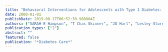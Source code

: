```yaml
---
title: "Behavioral Interventions for Adolescents with Type 1 Diabetes: How Effective Are They?"
date: 2000-01-01
publishDate: 2019-08-17T06:52:39.980804Z
authors: ["SARAH E Hampson", "T Chas Skinner", "JO Hart", "Lesley Storey", "Heather Gage", "David Foxcroft", "ALAN Kimber", "Sue Cradock", "E ADELE McEVILLY"]
publication_types: ["2"]
abstract: ""
featured: false
publication: "*Diabetes Care*"
---
```


